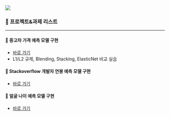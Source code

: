 <img src="https://capsule-render.vercel.app/api?type=waving&color=auto&height=200&section=header&text=ML%_DL&fontSize=90" />

<h3>🍩 프로젝트&과제 리스트</h3>

---

<h4> 📂 중고차 가격 예측 모델 구현 </h4>

* [바로 가기](https://github.com/KoYesung/ML_DL/tree/92e46c2c552b5b13b8bb43b44151a8c9e1bc4e08/Kaggle%20%EC%A4%91%EA%B3%A0%EC%B0%A8%20%EA%B0%80%EA%B2%A9%20%EC%98%88%EC%B8%A1)
* L1/L2 규제, Blending, Stacking, ElasticNet 비교 실습

<h4> 📂 Stackoverflow 개발자 연봉 예측 모델 구현 </h4>

* [바로 가기](https://github.com/KoYesung/ML_DL/tree/6c10b2982d8e3abcf02b6dc30e6ed6e93d0989aa/Stackoverflow%20%EA%B0%9C%EB%B0%9C%EC%9E%90%20%EC%97%B0%EB%B4%89)


<h4> 📂 얼굴 나이 예측 모델 구현 </h4>

* [바로 가기](https://github.com/KoYesung/ML_DL/tree/6c10b2982d8e3abcf02b6dc30e6ed6e93d0989aa/%EC%96%BC%EA%B5%B4%20%EB%82%98%EC%9D%B4%EC%98%88%EC%B8%A1%EB%AA%A8%EB%8D%B8)



